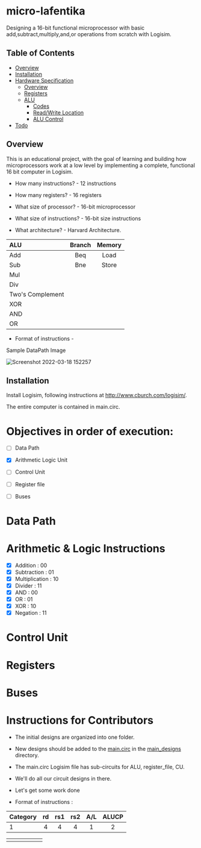 # micro-lafentika
Designing a 16-bit functional microprocessor with basic add,subtract,multiply,and,or operations from scratch with Logisim.  

## Table of Contents

* [Overview](#overview)
* [Installation](#installation)
* [Hardware Specification](#hardware-specification)
    * [Overview](#overview)
    * [Registers](#registers)
    * [ALU](#alu)
        * [Codes](#codes)
        * [Read/Write Location](#readwrite-location)
        * [ALU Control](#alu-control)
* [Todo](#todo)


## Overview

This is an educational project, with the goal of learning and building how microprocessors work at a low level
by implementing a complete, functional 16 bit computer in Logisim.  

 - How many instructions? - 12 instructions

 - How many registers? - 16 registers

 - What size of processor? - 16-bit microprocessor

 - What size of instructions? - 16-bit size instructions

 - What architecture? - Harvard Architecture. 

| ALU      | Branch       | Memory|
 :----------  |:------------:|:------------:|
|Add|Beq|Load|
|Sub|Bne|Store|
|Mul|
|Div|
|Two's Complement|
|XOR|
|AND|
|OR|

 
 - Format of instructions - 

 <p>Sample DataPath Image</p>  

  ![Screenshot 2022-03-18 152257](https://user-images.githubusercontent.com/59177804/159033894-b56d2c79-9f1f-481b-a181-a6140a44f9d1.png)


## Installation

Install Logisim, following instructions at http://www.cburch.com/logisim/. 

The entire computer is contained in main.circ.

# Objectives in order of execution:
- [ ] Data Path
- [x] Arithmetic Logic Unit  
- [ ] Control Unit
- [ ] Register file

- [ ] Buses

# Data Path  


# Arithmetic & Logic Instructions
- [x] Addition : 00
- [x] Subtraction : 01
- [x] Multiplication : 10
- [x] Divider : 11
- [x] AND : 00
- [x] OR : 01
- [x] XOR : 10
- [x] Negation : 11

<!--            - - - 1. Arithmetic ---------|
         |
         |
         |
         |
         |
ALU ------  -->



# Control Unit


# Registers


# Buses



# Instructions for Contributors
- The initial designs are organized into one folder.
- New designs should be added to the [main.circ](./main_designs/main.circ) in the [main_designs](./main_designs/) directory.
- The main.circ Logisim file has sub-circuits for ALU, register_file, CU.
- We'll do all our circuit designs in there.
- Let's get some work done

 - Format of instructions : 

| Category      | rd       | rs1|rs2|A/L|ALUCP|
 :----------  |:------------:|:------------:|:------------:|:------------:|:------------:|
|1|4|4|4|1|2


|      |       | ||||
 :----------  |:------------:|:------------:|:------------:|:------------:|:------------:|
||||||

